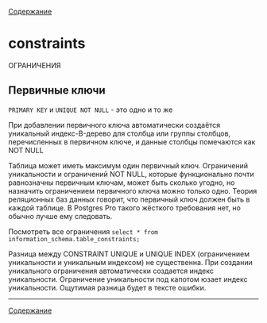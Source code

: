 [Содержание](README.md)

# constraints

ОГРАНИЧЕНИЯ

## Первичные ключи
`PRIMARY KEY` и `UNIQUE NOT NULL` - это одно и то же

При добавлении первичного ключа автоматически создаётся уникальный индекс-B-дерево для столбца или группы столбцов, перечисленных в первичном ключе, и данные столбцы помечаются как NOT NULL

Таблица может иметь максимум один первичный ключ.
Ограничений уникальности и ограничений NOT NULL, которые функционально почти равнозначны первичным ключам, может быть сколько угодно, но назначить ограничением первичного ключа можно только одно.
Теория реляционных баз данных говорит, что первичный ключ должен быть в каждой таблице. В Postgres Pro такого жёсткого требования нет, но обычно лучше ему следовать.


Посмотреть все ограничения
`select * from information_schema.table_constraints;`

Разница между CONSTRAINT UNIQUE и UNIQUE INDEX (ограничением уникальности и уникальным индексом) не существенна. При создании уникального ограничения
автоматически создается индекс уникальности. Ограничение уникальности под капотом юзает индекс уникальности. Ощутимая разница будет в тексте ошибки.

---
[Содержание](README.md)
